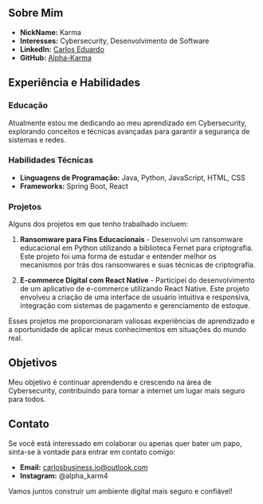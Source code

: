 ## Sobre Mim

- **NickName:** Karma
- **Interesses:** Cybersecurity, Desenvolvimento de Software
- **LinkedIn:** [Carlos Eduardo](https://www.linkedin.com/in/carlos-eduardo-gomes-1a2901252/)
- **GitHub:** [Alpha-Karma](https://github.com/Alpha-Karma)

## Experiência e Habilidades

### Educação

Atualmente estou me dedicando ao meu aprendizado em Cybersecurity, explorando conceitos e técnicas avançadas para garantir a segurança de sistemas e redes.

### Habilidades Técnicas

- **Linguagens de Programação:** Java, Python, JavaScript, HTML, CSS 
- **Frameworks:** Spring Boot, React


### Projetos

Alguns dos projetos em que tenho trabalhado incluem:

1. **Ransomware para Fins Educacionais** - Desenvolvi um ransomware educacional em Python utilizando a biblioteca Fernet para criptografia. Este projeto foi uma forma de estudar e entender melhor os mecanismos por trás dos ransomwares e suas técnicas de criptografia.

2. **E-commerce Digital com React Native** - Participei do desenvolvimento de um aplicativo de e-commerce utilizando React Native. Este projeto envolveu a criação de uma interface de usuário intuitiva e responsiva, integração com sistemas de pagamento e gerenciamento de estoque.

Esses projetos me proporcionaram valiosas experiências de aprendizado e a oportunidade de aplicar meus conhecimentos em situações do mundo real.


## Objetivos

Meu objetivo é continuar aprendendo e crescendo na área de Cybersecurity, contribuindo para tornar a internet um lugar mais seguro para todos.

## Contato

Se você está interessado em colaborar ou apenas quer bater um papo, sinta-se à vontade para entrar em contato comigo:

- **Email:** carlosbusiness.io@outlook.com
- **Instagram:** @alpha_karm4

Vamos juntos construir um ambiente digital mais seguro e confiável!
